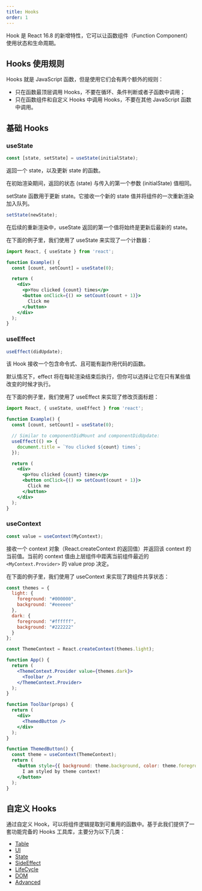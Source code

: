 ```yaml
---
title: Hooks
order: 1
---
```


Hook 是 React 16.8 的新增特性，它可以让函数组件（Function Component）使用状态和生命周期。

## Hooks 使用规则

Hooks 就是 JavaScript 函数，但是使用它们会有两个额外的规则：

- 只在函数最顶层调用 Hooks，不要在循环、条件判断或者子函数中调用；
- 只在函数组件和自定义 Hooks 中调用 Hooks，不要在其他 JavaScript 函数中调用。

## 基础 Hooks

### useState

```js
const [state, setState] = useState(initialState);
```

返回一个 state，以及更新 state 的函数。

在初始渲染期间，返回的状态 (state) 与传入的第一个参数 (initialState) 值相同。

setState 函数用于更新 state。它接收一个新的 state 值并将组件的一次重新渲染加入队列。

```js
setState(newState);
```

在后续的重新渲染中，useState 返回的第一个值将始终是更新后最新的 state。

在下面的例子里，我们使用了 useState 来实现了一个计数器：

```jsx
import React, { useState } from 'react';

function Example() {
  const [count, setCount] = useState(0);

  return (
    <div>
      <p>You clicked {count} times</p>
      <button onClick={() => setCount(count + 1)}>
        Click me
      </button>
    </div>
  );
}
```

### useEffect

```js
useEffect(didUpdate);
```

该 Hook 接收一个包含命令式、且可能有副作用代码的函数。

默认情况下，effect 将在每轮渲染结束后执行，但你可以选择让它在只有某些值改变的时候才执行。

在下面的例子里，我们使用了 useEffect 来实现了修改页面标题：


```jsx
import React, { useState, useEffect } from 'react';

function Example() {
  const [count, setCount] = useState(0);

  // Similar to componentDidMount and componentDidUpdate:
  useEffect(() => {
    document.title = `You clicked ${count} times`;
  });

  return (
    <div>
      <p>You clicked {count} times</p>
      <button onClick={() => setCount(count + 1)}>
        Click me
      </button>
    </div>
  );
}
```

### useContext

```js
const value = useContext(MyContext);
```

接收一个 context 对象（React.createContext 的返回值）并返回该 context 的当前值。当前的 context 值由上层组件中距离当前组件最近的 `<MyContext.Provider>` 的 value prop 决定。

在下面的例子里，我们使用了 useContext 来实现了跨组件共享状态：


```jsx
const themes = {
  light: {
    foreground: "#000000",
    background: "#eeeeee"
  },
  dark: {
    foreground: "#ffffff",
    background: "#222222"
  }
};

const ThemeContext = React.createContext(themes.light);

function App() {
  return (
    <ThemeContext.Provider value={themes.dark}>
      <Toolbar />
    </ThemeContext.Provider>
  );
}

function Toolbar(props) {
  return (
    <div>
      <ThemedButton />
    </div>
  );
}

function ThemedButton() {
  const theme = useContext(ThemeContext);
  return (
    <button style={{ background: theme.background, color: theme.foreground }}>
      I am styled by theme context!
    </button>
  );
}
```

## 自定义 Hooks

通过自定义 Hook，可以将组件逻辑提取到可重用的函数中。基于此我们提供了一套功能完备的 Hooks 工具库，主要分为以下几类：

* [Table](https://ahooks.js.org/zh-CN/hooks/table/use-fusion-table)
* [UI](https://ahooks.js.org/zh-CN/hooks/ui/use-drop)
* [State](https://ahooks.js.org/zh-CN/hooks/state/use-boolean)
* [SideEffect](https://ahooks.js.org/zh-CN/hooks/life-cycle/use-debounce-effect)
* [LifeCycle](https://ahooks.js.org/zh-CN/hooks/life-cycle/use-debounce-effect)
* [DOM](https://ahooks.js.org/zh-CN/hooks/dom/use-click-away)
* [Advanced](https://ahooks.js.org/zh-CN/hooks/advanced/use-creation)
